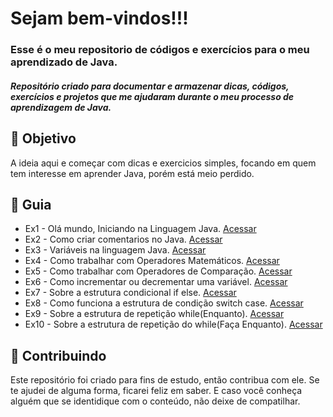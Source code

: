 
<h1> 
  Sejam bem-vindos!!! <br>
</h1>

<h3>
  Esse é o meu repositorio de códigos e exercícios para o meu aprendizado de Java.
</h3>

<h5> 
 Repositório criado para documentar e armazenar dicas, códigos, exercícios e projetos que me ajudaram durante o meu processo de aprendizagem de Java.
</h5>

<h2> 🎯 Objetivo </h2>
A ideia aqui e começar com dicas e exercicios simples, focando em quem tem interesse em aprender Java, porém está meio perdido.

<h2 dir="auto"> 🚦 Guia </h2>
<ul dir="auto">
 <li> Ex1 - Olá mundo, Iniciando na Linguagem Java. <a href="https://">Acessar</a> </li>
 <li> Ex2 - Como criar comentarios no Java. <a href="https://"> Acessar </a> </li>
 <li> Ex3 - Variáveis na linguagem Java. <a href="https://"> Acessar </a> </li>
 <li> Ex4 - Como trabalhar com Operadores Matemáticos. <a href="https://"> Acessar </a> </li>
 <li> Ex5 - Como trabalhar com Operadores de Comparação. <a href="https://"> Acessar </a> </li>
 <li> Ex6 - Como incrementar ou decrementar uma variável. <a href="https://"> Acessar </a> </li>
 <li> Ex7 - Sobre a estrutura condicional if else. <a href="https://"> Acessar </a> </li>
 <li> Ex8 - Como funciona a estrutura de condição switch case. <a href="https://"> Acessar </a> </li>
 <li> Ex9 - Sobre a estrutura de repetição while(Enquanto). <a href="https://"> Acessar </a> </li>
 <li> Ex10 - Sobre a estrutura de repetição do while(Faça Enquanto). <a href="https://"> Acessar </a> </li>
</ul>

<h2 dir="auto"> 🤝 Contribuindo </h2>
<p dir="auto">
  Este repositório foi criado para fins de estudo, então contribua com ele. Se te ajudei de alguma forma, ficarei feliz em
  saber. E caso você conheça alguém que se identidique com o conteúdo, não deixe de compatilhar.
</p>
